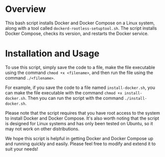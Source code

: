 # Overview

This bash script installs Docker and Docker Compose on a Linux system, along with a tool called `dockerd-rootless-setuptool.sh`. The script installs Docker Compose, checks its version, and restarts the Docker service.

# Installation and Usage

To use this script, simply save the code to a file, make the file executable using the command `chmod +x <filename>`, and then run the file using the command `./<filename>`.

For example, if you save the code to a file named `install-docker.sh`, you can make the file executable with the command `chmod +x install-docker.sh`. Then you can run the script with the command `./install-docker.sh`.

Please note that the script requires that you have root access to the system to install Docker and Docker Compose. It's also worth noting that the script is designed for Linux systems and has only been tested on Ubuntu, so it may not work on other distributions.

We hope this script is helpful in getting Docker and Docker Compose up and running quickly and easily. Please feel free to modify and extend it to suit your needs!